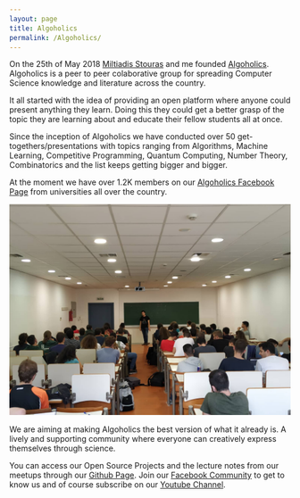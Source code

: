 ```yaml
---
layout: page
title: Algoholics
permalink: /Algoholics/
---
```


On the 25th of May 2018 [Miltiadis Stouras](https://github.com/mstou) and me
founded [Algoholics](https://github.com/algoholics-ntua). 
Algoholics is a peer to peer colaborative group for
spreading Computer Science knowledge and literature across the country.

It all started with the idea of providing an open platform where anyone could
present anything they learn. Doing this they could get a better grasp of the
topic they are learning about and educate their fellow students all at once.

Since the inception of Algoholics we have conducted over 50
get-togethers/presentations with topics ranging from Algorithms, Machine
Learning, Competitive Programming, Quantum Computing, Number Theory, Combinatorics and the list
keeps getting bigger and bigger.

At the moment we have over 1.2K members on our [Algoholics Facebook
Page](https://www.facebook.com/groups/2093168194256744) from universities all
over the country.

![Algoholics Meetup in the pre-COVID19 Era](algoholics.jpg)

We are aiming at making Algoholics the best version of what it already is. A lively and
supporting community where everyone can creatively express themselves through
science.

You can access our Open Source Projects and the lecture notes from our meetups 
through our [Github Page](https://github.com/algoholics-ntua). Join our [Facebook
Community](https://www.facebook.com/groups/2093168194256744/) to get
to know us and of course subscribe on our [Youtube
Channel](https://www.youtube.com/channel/UCVhaU_PzGJpeVWQrAT8_LeQ).
